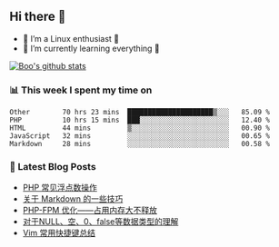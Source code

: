 ## Hi there 👋
* 🔭 I’m a Linux enthusiast 🐧️
* 🏃️ I’m currently learning everything 🏃️

[![Boo's github stats](https://github-readme-stats.vercel.app/api?username=0xAiKang)](https://github.com/anuraghazra/github-readme-stats)

<!-- [![Most Used Langs](https://github-readme-stats.vercel.app/api/top-langs/?username=0xAiKang)](https://github.com/anuraghazra/github-readme-stats) -->

### 📊 This week I spent my time on
<!--START_SECTION:waka-->
```text
Other        70 hrs 23 mins  █████████████████████▒░░░   85.09 % 
PHP          10 hrs 15 mins  ███░░░░░░░░░░░░░░░░░░░░░░   12.40 % 
HTML         44 mins         ▒░░░░░░░░░░░░░░░░░░░░░░░░   00.90 % 
JavaScript   32 mins         ░░░░░░░░░░░░░░░░░░░░░░░░░   00.65 % 
Markdown     28 mins         ░░░░░░░░░░░░░░░░░░░░░░░░░   00.58 % 
```
<!--END_SECTION:waka-->

### 📕 Latest Blog Posts
<!-- BLOG-POST-LIST:START -->
- [PHP 常见浮点数操作](https://www.0x2beace.com/php-common-floating-point-operations/)
- [关于 Markdown 的一些技巧](https://www.0x2beace.com/some-tips-about-markdown/)
- [PHP-FPM 优化——占用内存大不释放](https://www.0x2beace.com/php-fpm-optimization-takes-up-a-lot-of-memory-and-does-not-release/)
- [对于NULL、空、0、false等数据类型的理解](https://www.0x2beace.com/understanding-of-data-types-such-as-null-empty-0-false-etc/)
- [Vim 常用快捷键总结](https://www.0x2beace.com/summary-of-vim-commonly-used-shortcut-keys/)
<!-- BLOG-POST-LIST:END -->


